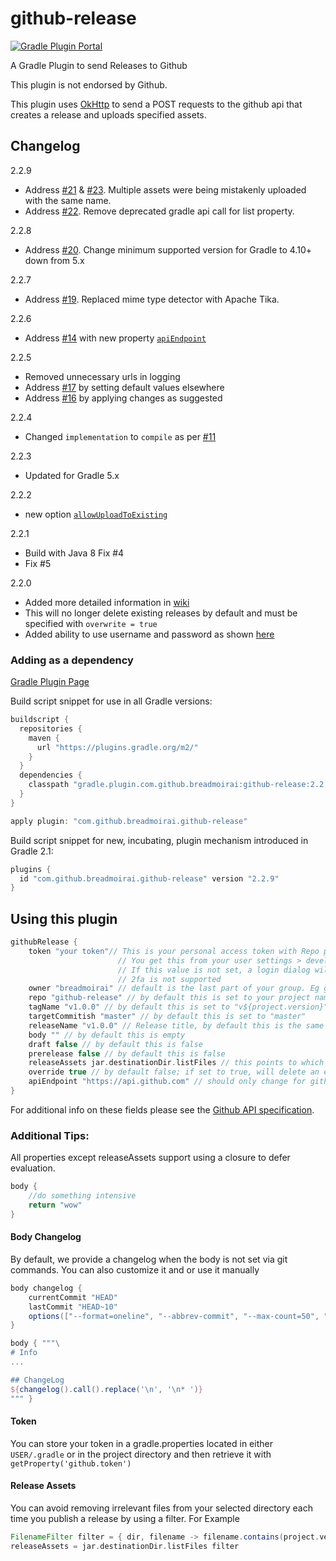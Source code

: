 # github-release
[![Gradle Plugin Portal](https://img.shields.io/badge/version-2.2.9-blue.svg)](https://plugins.gradle.org/plugin/com.github.breadmoirai.github-release/2.2.9)

[i23]: https://github.com/BreadMoirai/github-release-gradle-plugin/issues/23
[i22]: https://github.com/BreadMoirai/github-release-gradle-plugin/issues/22
[i21]: https://github.com/BreadMoirai/github-release-gradle-plugin/issues/21
[i20]: https://github.com/BreadMoirai/github-release-gradle-plugin/issues/20
[i19]: https://github.com/BreadMoirai/github-release-gradle-plugin/issues/19
[i17]: https://github.com/BreadMoirai/github-release-gradle-plugin/issues/17
[i16]: https://github.com/BreadMoirai/github-release-gradle-plugin/issues/16
[i14]: https://github.com/BreadMoirai/github-release-gradle-plugin/issues/14
[i11]: https://github.com/BreadMoirai/github-release-gradle-plugin/issues/11


A Gradle Plugin to send Releases to Github

This plugin is not endorsed by Github.

This plugin uses [OkHttp](http://square.github.io/okhttp/) to send a POST requests to the github api that creates a release and uploads specified assets.

## Changelog
2.2.9
- Address [#21][i21] & [#23][i23]. Multiple assets were being mistakenly uploaded with the same name.
- Address [#22][i22]. Remove deprecated gradle api call for list property.
 
2.2.8
- Address [#20][i20]. Change minimum supported version for Gradle to 4.10+ down from 5.x

2.2.7
- Address [#19][i19]. Replaced mime type detector with Apache Tika.

2.2.6
- Address [#14][i14] with new property [`apiEndpoint`](https://github.com/BreadMoirai/github-release-gradle-plugin/wiki#apiEndpoint)

2.2.5
- Removed unnecessary urls in logging
- Address [#17][i17] by setting default values elsewhere
- Address [#16][i16] by applying changes as suggested 

2.2.4
- Changed `implementation` to `compile` as per [#11][i11]

2.2.3
- Updated for Gradle 5.x

2.2.2
- new option [`allowUploadToExisting`](https://github.com/BreadMoirai/github-release-gradle-plugin/wiki#allowUploadToExisting)

2.2.1
- Build with Java 8 Fix #4
- Fix #5

2.2.0
- Added more detailed information in [wiki](https://github.com/BreadMoirai/github-release-gradle-plugin/wiki)
- This will no longer delete existing releases by default and must be specified with `overwrite = true`
- Added ability to use username and password as shown [here](https://github.com/BreadMoirai/github-release-gradle-plugin/wiki#authorization)

### Adding as a dependency

[Gradle Plugin Page](https://plugins.gradle.org/plugin/com.github.breadmoirai.github-release)

Build script snippet for use in all Gradle versions:
```gradle
buildscript {
  repositories {
    maven {
      url "https://plugins.gradle.org/m2/"
    }
  }
  dependencies {
    classpath "gradle.plugin.com.github.breadmoirai:github-release:2.2.9"
  }
}

apply plugin: "com.github.breadmoirai.github-release"
```

Build script snippet for new, incubating, plugin mechanism introduced in Gradle 2.1:
```groovy
plugins {
  id "com.github.breadmoirai.github-release" version "2.2.9"
}
```

## Using this plugin

```groovy
githubRelease {
    token "your token"// This is your personal access token with Repo permissions
                        // You get this from your user settings > developer settings
                        // If this value is not set, a login dialog will prompt you for your credentials.
                        // 2fa is not supported
    owner "breadmoirai" // default is the last part of your group. Eg group: "com.github.breadmoirai" => owner: "breadmoirai"
    repo "github-release" // by default this is set to your project name
    tagName "v1.0.0" // by default this is set to "v${project.version}"
    targetCommitish "master" // by default this is set to "master"
    releaseName "v1.0.0" // Release title, by default this is the same as the tagName
    body "" // by default this is empty
    draft false // by default this is false
    prerelease false // by default this is false
    releaseAssets jar.destinationDir.listFiles // this points to which files you want to upload as assets with your release
    override true // by default false; if set to true, will delete an existing release with the same tag and name
    apiEndpoint "https://api.github.com" // should only change for github enterprise users
}
```
For additional info on these fields please see the [Github API specification](https://developer.github.com/v3/repos/releases/#create-a-release).


### Additional Tips:

All properties except releaseAssets support using a closure to defer evaluation.
```groovy
body {
    //do something intensive
    return "wow"
}
```
#### Body Changelog
By default, we provide a changelog when the body is not set via git commands.
You can also customize it and or use it manually
```groovy
body changelog {
    currentCommit "HEAD"
    lastCommit "HEAD~10"
    options(["--format=oneline", "--abbrev-commit", "--max-count=50", "graph"])
}
```
```groovy
body { """\
# Info
...

## ChangeLog
${changelog().call().replace('\n', '\n* ')}
""" }
```


#### Token
You can store your token in a gradle.properties located in either `USER/.gradle` or in the project directory and then retrieve it with `getProperty('github.token')`

#### Release Assets
You can avoid removing irrelevant files from your selected directory each time you publish a release by using a filter. 
For Example 
```groovy
FilenameFilter filter = { dir, filename -> filename.contains(project.version) }
releaseAssets = jar.destinationDir.listFiles filter
```
